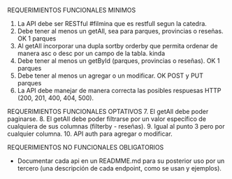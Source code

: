 REQUERIMIENTOS FUNCIONALES MINIMOS
1. La API debe ser RESTful #filmina que es restfull segun la catedra.
2. Debe tener al menos un getAll, sea para parques, provincias o reseñas. OK 1 parques
3. Al getAll incorporar una dupla sortby orderby que permita ordenar de manera asc o desc por un campo de la tabla. kinda
4. Debe tener al menos un getById (parques, provincias o reseñas). OK 1 parques
5. Debe tener al menos un agregar o un modificar. OK POST y PUT parques
6. La API debe manejar de manera correcta las posibles respuesas HTTP (200, 201, 400, 404, 500).

REQUERIMIENTOS FUNCIONALES OPTATIVOS
7. El getAll debe poder paginarse.
8. El getAll debe poder filtrarse por un valor específico de cualquiera de sus columnas (filterby - reseñas).
9. Igual al punto 3 pero por cualquier columna.
10. API auth para agregar o modificar.

REQUERIMIENTOS NO FUNCIONALES OBLIGATORIOS
- Documentar cada api en un READMME.md para su posterior uso por un tercero (una descripción de cada endpoint, como se usan y ejemplos).
